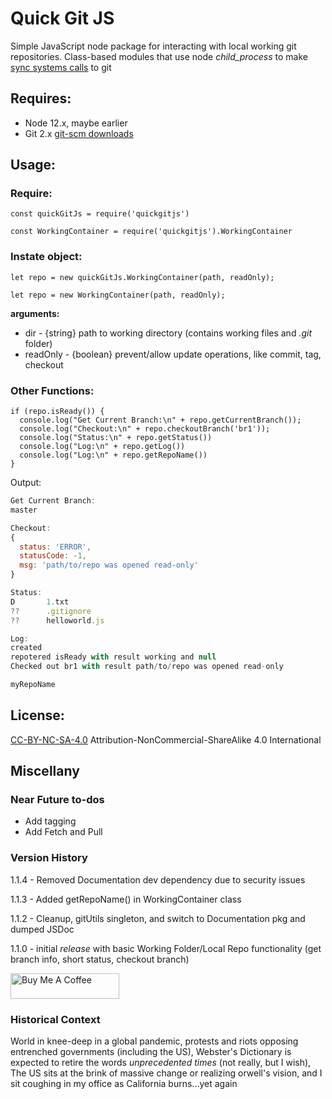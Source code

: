 # Quick Git JS

Simple JavaScript node package for interacting with local working git repositories. Class-based modules that use node *child_process* to make [sync systems calls](https://nodejs.org/api/child_process.html#child_process_synchronous_process_creation) to git
<br>

## Requires:
- Node 12.x, maybe earlier
- Git 2.x [git-scm downloads](https://git-scm.com/downloads) 

## Usage:

### Require:
```javascipt
const quickGitJs = require('quickgitjs')
```
```javascipt
const WorkingContainer = require('quickgitjs').WorkingContainer
```
### Instate object:
```javascipt
let repo = new quickGitJs.WorkingContainer(path, readOnly);
```
```javascipt
let repo = new WorkingContainer(path, readOnly);
```
**arguments:**
- dir - {string} path to working directory (contains working files and *.git* folder)
- readOnly - {boolean} prevent/allow update operations, like commit, tag, checkout

### Other Functions:
```javascipt
if (repo.isReady()) {
  console.log("Get Current Branch:\n" + repo.getCurrentBranch());
  console.log("Checkout:\n" + repo.checkoutBranch('br1'));
  console.log("Status:\n" + repo.getStatus())
  console.log("Log:\n" + repo.getLog())
  console.log("Log:\n" + repo.getRepoName())
}
```
Output:

```javascript
Get Current Branch:
master

Checkout:
{
  status: 'ERROR',
  statusCode: -1,
  msg: 'path/to/repo was opened read-only'
}

Status:
D       1.txt
??      .gitignore
??      helloworld.js

Log:
created
repotered isReady with result working and null
Checked out br1 with result path/to/repo was opened read-only

myRepoName
```
## License:
[CC-BY-NC-SA-4.0](https://creativecommons.org/licenses/by-nc-sa/4.0/)
Attribution-NonCommercial-ShareAlike 4.0 International

## Miscellany

### Near Future to-dos
- Add tagging
- Add Fetch and Pull

### Version History
1.1.4 - Removed Documentation dev dependency due to security issues

1.1.3 - Added getRepoName() in WorkingContainer class

1.1.2 - Cleanup, gitUtils singleton, and switch to Documentation pkg and dumped JSDoc

1.1.0 - initial *release* with basic Working Folder/Local Repo functionality (get branch info, short status, checkout branch)

<a href="https://www.buymeacoffee.com/MarkKozel" target="_blank"><img src="https://cdn.buymeacoffee.com/buttons/default-orange.png" alt="Buy Me A Coffee" height="41" width="174"></a>

### Historical Context
World in knee-deep in a global pandemic, protests and riots opposing entrenched governments (including the US), Webster's Dictionary is expected to retire the words *unprecedented times* (not really, but I wish), The US sits at the brink of massive change or realizing orwell's vision, and I sit coughing in my office as California burns...yet again